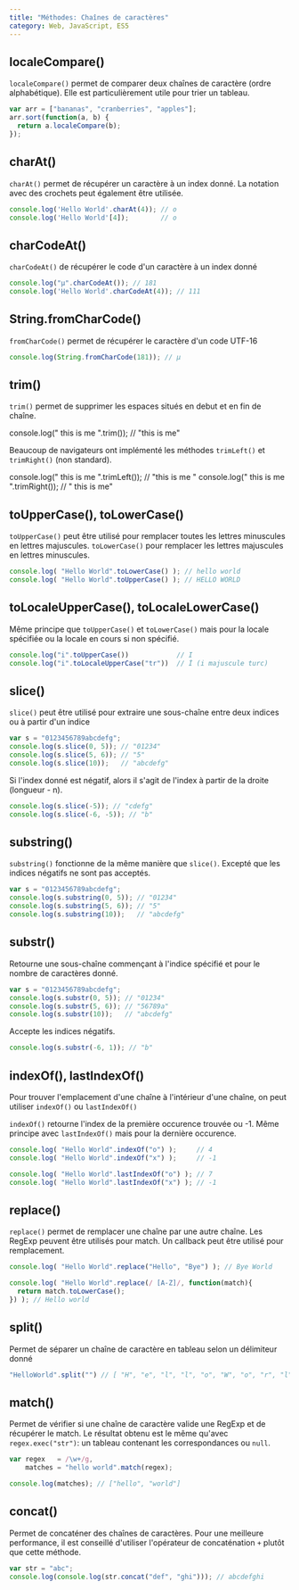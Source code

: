 ```yaml
---
title: "Méthodes: Chaînes de caractères"
category: Web, JavaScript, ES5
---
```


## localeCompare()

`localeCompare()` permet de comparer deux chaînes de caractère (ordre alphabétique). Elle est particulièrement utile pour trier un tableau.

``` js
var arr = ["bananas", "cranberries", "apples"];
arr.sort(function(a, b) {
  return a.localeCompare(b);
});
```

## charAt()

`charAt()` permet de récupérer un caractère à un index donné. La notation avec des crochets peut également être utilisée.

``` js
console.log('Hello World'.charAt(4)); // o
console.log('Hello World'[4]);        // o
```

## charCodeAt()

`charCodeAt()` de récupérer le code d'un caractère à un index donné

``` js
console.log("μ".charCodeAt()); // 181
console.log('Hello World'.charCodeAt(4)); // 111
```

## String.fromCharCode()


`fromCharCode()` permet de récupérer le caractère d'un code UTF-16

``` js
console.log(String.fromCharCode(181)); // µ
```

## trim()

`trim()` permet de supprimer les espaces situés en debut et en fin de chaîne.

console.log("    this is me    ".trim()); // "this is me"

Beaucoup de navigateurs ont implémenté les méthodes `trimLeft()` et `trimRight()` (non standard).

console.log("    this is me    ".trimLeft()); // "this is me    "
console.log("    this is me    ".trimRight()); // "    this is me"

## toUpperCase(), toLowerCase()

`toUpperCase()` peut être utilisé pour remplacer toutes les lettres minuscules en lettres majuscules. `toLowerCase()` pour remplacer les lettres majuscules en lettres minuscules.

``` js
console.log( "Hello World".toLowerCase() ); // hello world
console.log( "Hello World".toUpperCase() ); // HELLO WORLD
```

## toLocaleUpperCase(), toLocaleLowerCase()

Même principe que `toUpperCase()` et `toLowerCase()` mais pour la locale spécifiée ou la locale en cours si non spécifié.

``` js
console.log("i".toUpperCase())            // I
console.log("i".toLocaleUpperCase("tr"))  // İ (i majuscule turc)
```

## slice()

`slice()` peut être utilisé pour extraire une sous-chaîne entre deux indices ou à partir d'un indice

``` js
var s = "0123456789abcdefg";
console.log(s.slice(0, 5)); // "01234"
console.log(s.slice(5, 6)); // "5"
console.log(s.slice(10));   // "abcdefg"
```

Si l'index donné est négatif, alors il s'agit de l'index à partir de la droite (longueur - n).

``` js
console.log(s.slice(-5)); // "cdefg"
console.log(s.slice(-6, -5)); // "b"
```

## substring()

`substring()` fonctionne de la même manière que `slice()`. Excepté que les indices négatifs ne sont pas acceptés.

``` js
var s = "0123456789abcdefg";
console.log(s.substring(0, 5)); // "01234"
console.log(s.substring(5, 6)); // "5"
console.log(s.substring(10));   // "abcdefg"
```

## substr()

Retourne une sous-chaîne commençant à l'indice spécifié et pour le nombre de caractères donné.

``` js
var s = "0123456789abcdefg";
console.log(s.substr(0, 5)); // "01234"
console.log(s.substr(5, 6)); // "56789a"
console.log(s.substr(10));   // "abcdefg"
```

Accepte les indices négatifs.

``` js
console.log(s.substr(-6, 1)); // "b"
```

## indexOf(), lastIndexOf()

Pour trouver l'emplacement d'une chaîne à l'intérieur d'une chaîne, on peut utiliser `indexOf()` ou `lastIndexOf()`

`indexOf()` retourne l'index de la première occurence trouvée ou -1. Même principe avec `lastIndexOf()` mais pour la dernière occurence.

``` js
console.log( "Hello World".indexOf("o") );     // 4
console.log( "Hello World".indexOf("x") );     // -1

console.log( "Hello World".lastIndexOf("o") ); // 7
console.log( "Hello World".lastIndexOf("x") ); // -1
```

## replace()

`replace()` permet de remplacer une chaîne par une autre chaîne. Les RegExp peuvent être utilisés pour match. Un callback peut être utilisé pour remplacement.

``` js
console.log( "Hello World".replace("Hello", "Bye") ); // Bye World
```

``` js
console.log( "Hello World".replace(/ [A-Z]/, function(match){
  return match.toLowerCase();
}) ); // Hello world
```

## split()

Permet de séparer un chaîne de caractère en tableau selon un délimiteur donné

``` js
"HelloWorld".split("") // [ "H", "e", "l", "l", "o", "W", "o", "r", "l", "d" ]
```

## match()

Permet de vérifier si une chaîne de caractère valide une RegExp et de récupérer le match. Le résultat obtenu est le même qu'avec `regex.exec("str")`: un tableau contenant les correspondances ou `null`.

``` js
var regex   = /\w+/g,
    matches = "hello world".match(regex);

console.log(matches); // ["hello", "world"]
```

## concat()

Permet de concaténer des chaînes de caractères. Pour une meilleure performance, il est conseillé d'utiliser l'opérateur de concaténation `+` plutôt que cette méthode.

``` js
var str = "abc";
console.log(console.log(str.concat("def", "ghi"))); // abcdefghi
```
